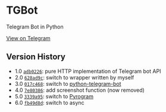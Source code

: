 # TGBot
Telegram Bot in Python

[View on Telegram](https://t.me/kumatea_bot)

## Version History

* 1.0 [`adb0226`](https://github.com/KumaTea/KumaTea-bot/commit/adb02268514d9317abcbde8e42adde6521f39911): pure HTTP implementation of Telegram bot API
* 2.0 [`628ad9c`](https://github.com/KumaTea/KumaTea-bot/commit/628ad9cb1c41e42567b9556dacbd8b79d064a987): switch to wrapper written by myself
* 3.0 [`017c468`](https://github.com/KumaTea/KumaTea-bot/commit/017c4681cc6fceba5a5779900b0c80cc8543661c): switch to [python-telegram-bot](https://python-telegram-bot.org/)
* 4.0 [`7e80386`](https://github.com/KumaTea/KumaTea-bot/commit/7e803860e64a20ec594927427a8d595d2ed4cd6e): add screenshot function (now removed)
* 5.0 [`3339a95`](https://github.com/KumaTea/KumaTea-bot/commit/3339a9587adf947539cc6f2cb1eef2b1287c3ac3): switch to [Pyrogram](https://docs.pyrogram.org)
* 6.0 [`fb49d8d`](https://github.com/KumaTea/KumaTea-bot/commit/fb49d8d2877afce3819aa6d9a18146877870177b): switch to async
